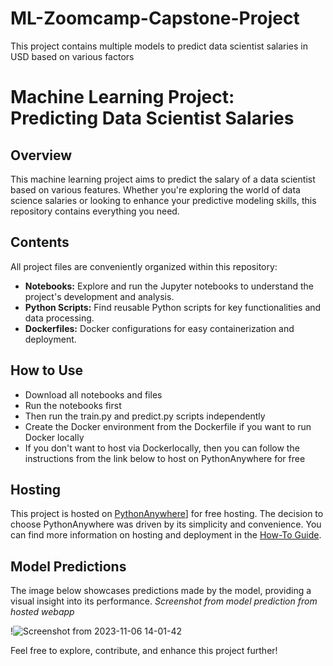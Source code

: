 # ML-Zoomcamp-Capstone-Project
This project contains multiple models to predict data scientist salaries in USD based on various factors

# Machine Learning Project: Predicting Data Scientist Salaries

## Overview

This machine learning project aims to predict the salary of a data scientist based on various features. Whether you're exploring the world of data science salaries or looking to enhance your predictive modeling skills, this repository contains everything you need.

## Contents

All project files are conveniently organized within this repository:

- **Notebooks:** Explore and run the Jupyter notebooks to understand the project's development and analysis.
- **Python Scripts:** Find reusable Python scripts for key functionalities and data processing.
- **Dockerfiles:** Docker configurations for easy containerization and deployment.

## How to Use

- Download all notebooks and files
- Run the notebooks first
- Then run the train.py and predict.py scripts independently
- Create the Docker environment from the Dockerfile if you want to run Docker locally
- If you don't want to host via Dockerlocally, then you can follow the instructions from the link below to host on PythonAnywhere for free

## Hosting

This project is hosted on [PythonAnywhere]([https://www.pythonanywhere.com/)] for free hosting. The decision to choose PythonAnywhere was driven by its simplicity and convenience. You can find more information on hosting and deployment in the [How-To Guide](https://github.com/nindate/ml-zoomcamp-exercises/blob/main/how-to-use-pythonanywhere.md).

## Model Predictions

The image below showcases predictions made by the model, providing a visual insight into its performance. *Screenshot from model prediction from hosted webapp*

!![Screenshot from 2023-11-06 14-01-42](https://github.com/Bcopeland64/ML-Zoomcamp-Capstone-Project/assets/47774770/33480509-e2ec-4ab6-8d6a-1f7ebe6e617d)


Feel free to explore, contribute, and enhance this project further!

